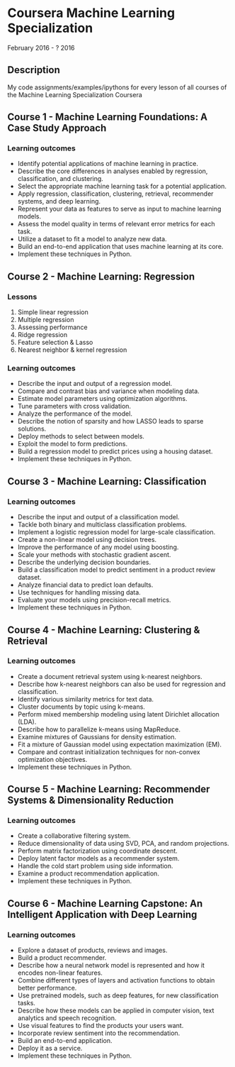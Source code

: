 # Coursera Machine Learning Specialization
February 2016 - ? 2016
## Description
My code assignments/examples/ipythons for every lesson of all courses of the Machine Learning Specialization Coursera

## Course 1 - Machine Learning Foundations: A Case Study Approach
### Learning outcomes
- Identify potential applications of machine learning in practice.  
- Describe the core differences in analyses enabled by regression, classification, and clustering.
- Select the appropriate machine learning task for a potential application.  
- Apply regression, classification, clustering, retrieval, recommender systems, and deep learning.
- Represent your data as features to serve as input to machine learning models. 
- Assess the model quality in terms of relevant error metrics for each task.
- Utilize a dataset to fit a model to analyze new data.
- Build an end-to-end application that uses machine learning at its core.  
- Implement these techniques in Python.

## Course 2 - Machine Learning: Regression
### Lessons
1. Simple linear regression
2. Multiple regression
3. Assessing performance
4. Ridge regression
5. Feature selection & Lasso
6. Nearest neighbor & kernel regression

### Learning outcomes
- Describe the input and output of a regression model.
- Compare and contrast bias and variance when modeling data.
- Estimate model parameters using optimization algorithms.
- Tune parameters with cross validation.
- Analyze the performance of the model.
- Describe the notion of sparsity and how LASSO leads to sparse solutions.
- Deploy methods to select between models.
- Exploit the model to form predictions. 
- Build a regression model to predict prices using a housing dataset.
- Implement these techniques in Python.

## Course 3 - Machine Learning: Classification
### Learning outcomes
- Describe the input and output of a classification model.
- Tackle both binary and multiclass classification problems.
- Implement a logistic regression model for large-scale classification.  
- Create a non-linear model using decision trees.
- Improve the performance of any model using boosting.
- Scale your methods with stochastic gradient ascent.
- Describe the underlying decision boundaries.  
- Build a classification model to predict sentiment in a product review dataset.  
- Analyze financial data to predict loan defaults.
- Use techniques for handling missing data.
- Evaluate your models using precision-recall metrics.
- Implement these techniques in Python.


## Course 4 - Machine Learning: Clustering & Retrieval
### Learning outcomes
- Create a document retrieval system using k-nearest neighbors.
- Describe how k-nearest neighbors can also be used for regression and classification.
- Identify various similarity metrics for text data.
- Cluster documents by topic using k-means.
- Perform mixed membership modeling using latent Dirichlet allocation (LDA).
- Describe how to parallelize k-means using MapReduce.
- Examine mixtures of Gaussians for density estimation.
- Fit a mixture of Gaussian model using expectation maximization (EM).
- Compare and contrast initialization techniques for non-convex optimization objectives.
- Implement these techniques in Python.

## Course 5 - Machine Learning: Recommender Systems & Dimensionality Reduction
### Learning outcomes
- Create a collaborative filtering system.
- Reduce dimensionality of data using SVD, PCA, and random projections.
- Perform matrix factorization using coordinate descent.
- Deploy latent factor models as a recommender system.
- Handle the cold start problem using side information.
- Examine a product recommendation application.
- Implement these techniques in Python.

## Course 6 - Machine Learning Capstone: An Intelligent Application with Deep Learning
### Learning outcomes
- Explore a dataset of products, reviews and images.
- Build a product recommender.
- Describe how a neural network model is represented and how it encodes non-linear features.
- Combine different types of layers and activation functions to obtain better performance.
- Use pretrained models, such as deep features, for new classification tasks. 
- Describe how these models can be applied in computer vision, text analytics and speech recognition.  
- Use visual features to find the products your users want.
- Incorporate review sentiment into the recommendation.
- Build an end-to-end application.
- Deploy it as a service.  
- Implement these techniques in Python.

